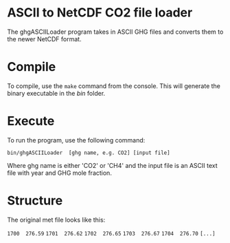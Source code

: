 ASCII to NetCDF CO2 file loader
========

The ghgASCIILoader program takes in ASCII GHG files and converts them to the newer NetCDF format.

# Compile

To compile, use the `make` command from the console.
This will generate the binary executable in the *bin* folder.

# Execute

To run the program, use the following command:

`bin/ghgASCIILoader  [ghg name, e.g. CO2] [input file]`

Where ghg name is either 'CO2' or 'CH4' and the input file is an ASCII text file with year and GHG mole fraction.

# Structure

The original met file looks like this:

`1700  276.59`
`1701  276.62`
`1702  276.65`
`1703  276.67`
`1704  276.70`
`[...]`
